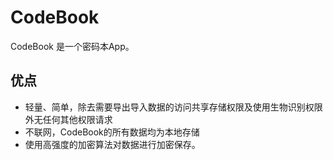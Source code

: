 # CodeBook
CodeBook 是一个密码本App。


## 优点
+ 轻量、简单，除去需要导出导入数据的访问共享存储权限及使用生物识别权限外无任何其他权限请求
+ 不联网，CodeBook的所有数据均为本地存储
+ 使用高强度的加密算法对数据进行加密保存。